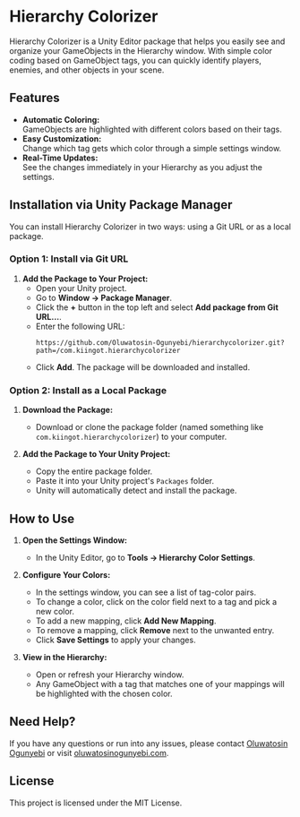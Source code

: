 # Hierarchy Colorizer

Hierarchy Colorizer is a Unity Editor package that helps you easily see and organize your GameObjects in the Hierarchy window. With simple color coding based on GameObject tags, you can quickly identify players, enemies, and other objects in your scene.

## Features

- **Automatic Coloring:**  
  GameObjects are highlighted with different colors based on their tags.
- **Easy Customization:**  
  Change which tag gets which color through a simple settings window.
- **Real-Time Updates:**  
  See the changes immediately in your Hierarchy as you adjust the settings.

## Installation via Unity Package Manager

You can install Hierarchy Colorizer in two ways: using a Git URL or as a local package.

### Option 1: Install via Git URL

1. **Add the Package to Your Project:**
   - Open your Unity project.
   - Go to **Window → Package Manager**.
   - Click the **+** button in the top left and select **Add package from Git URL...**.
   - Enter the following URL:
     ```
     https://github.com/Oluwatosin-Ogunyebi/hierarchycolorizer.git?path=/com.kiingot.hierarchycolorizer
     ```
   - Click **Add**. The package will be downloaded and installed.

### Option 2: Install as a Local Package

1. **Download the Package:**
   - Download or clone the package folder (named something like `com.kiingot.hierarchycolorizer`) to your computer.

2. **Add the Package to Your Unity Project:**
   - Copy the entire package folder.
   - Paste it into your Unity project's `Packages` folder.
   - Unity will automatically detect and install the package.

## How to Use

1. **Open the Settings Window:**
   - In the Unity Editor, go to **Tools → Hierarchy Color Settings**.
   
2. **Configure Your Colors:**
   - In the settings window, you can see a list of tag-color pairs.
   - To change a color, click on the color field next to a tag and pick a new color.
   - To add a new mapping, click **Add New Mapping**.
   - To remove a mapping, click **Remove** next to the unwanted entry.
   - Click **Save Settings** to apply your changes.

3. **View in the Hierarchy:**
   - Open or refresh your Hierarchy window.  
   - Any GameObject with a tag that matches one of your mappings will be highlighted with the chosen color.

## Need Help?

If you have any questions or run into any issues, please contact [Oluwatosin Ogunyebi](mailto:oluwatosinogunyebi@gmail.com) or visit [oluwatosinogunyebi.com](https://oluwatosinogunyebi.com).

## License

This project is licensed under the MIT License.
